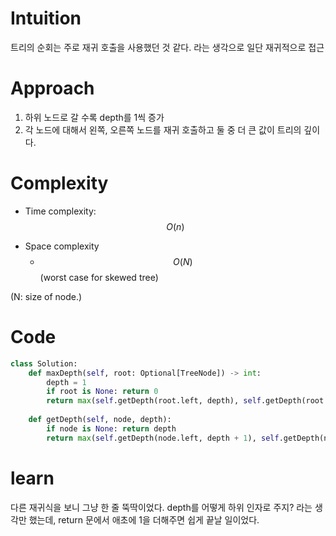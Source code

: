 # Intuition
트리의 순회는 주로 재귀 호출을 사용했던 것 같다. 라는 생각으로 일단 재귀적으로 접근

# Approach
1. 하위 노드로 갈 수록 depth를 1씩 증가
2. 각 노드에 대해서 왼쪽, 오른쪽 노드를 재귀 호출하고 둘 중 더 큰 값이 트리의 깊이다.

# Complexity
- Time complexity: $$O(n)$$
<!-- Add your time complexity here, e.g. $$O(n)$$ -->

- Space complexity
    - $$O(N)$$ (worst case for  skewed tree)
<!-- Add your space complexity here, e.g. $$O(n)$$ -->
(N: size of node.)

# Code
```python
class Solution:
    def maxDepth(self, root: Optional[TreeNode]) -> int:
        depth = 1
        if root is None: return 0
        return max(self.getDepth(root.left, depth), self.getDepth(root.right, depth))
    
    def getDepth(self, node, depth):
        if node is None: return depth
        return max(self.getDepth(node.left, depth + 1), self.getDepth(node.right, depth + 1))
```

# learn
다른 재귀식을 보니 그냥 한 줄 뚝딱이었다. depth를 어떻게 하위 인자로 주지? 라는 생각만 했는데, return 문에서 애초에 1을 더해주면 쉽게 끝날 일이었다.